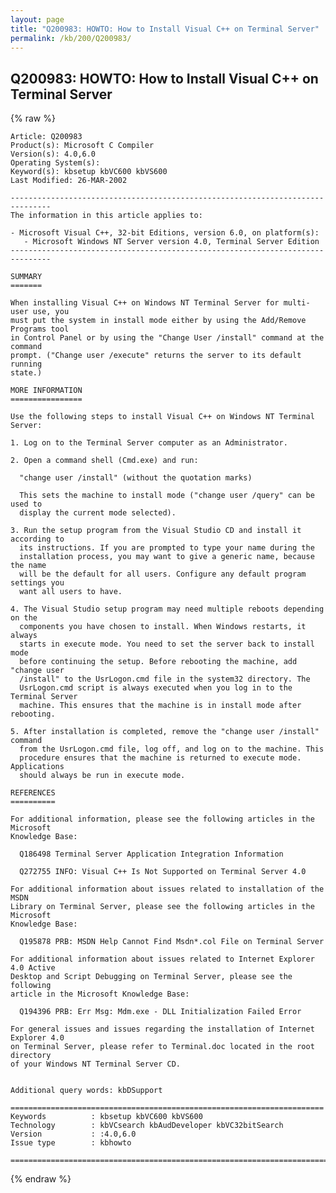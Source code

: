 ```yaml
---
layout: page
title: "Q200983: HOWTO: How to Install Visual C++ on Terminal Server"
permalink: /kb/200/Q200983/
---
```


## Q200983: HOWTO: How to Install Visual C++ on Terminal Server

{% raw %}

	Article: Q200983
	Product(s): Microsoft C Compiler
	Version(s): 4.0,6.0
	Operating System(s): 
	Keyword(s): kbsetup kbVC600 kbVS600
	Last Modified: 26-MAR-2002
	
	-------------------------------------------------------------------------------
	The information in this article applies to:
	
	- Microsoft Visual C++, 32-bit Editions, version 6.0, on platform(s):
	   - Microsoft Windows NT Server version 4.0, Terminal Server Edition 
	-------------------------------------------------------------------------------
	
	SUMMARY
	=======
	
	When installing Visual C++ on Windows NT Terminal Server for multi-user use, you
	must put the system in install mode either by using the Add/Remove Programs tool
	in Control Panel or by using the "Change User /install" command at the command
	prompt. ("Change user /execute" returns the server to its default running
	state.)
	
	MORE INFORMATION
	================
	
	Use the following steps to install Visual C++ on Windows NT Terminal Server:
	
	1. Log on to the Terminal Server computer as an Administrator.
	
	2. Open a command shell (Cmd.exe) and run:
	
	  "change user /install" (without the quotation marks)
	
	  This sets the machine to install mode ("change user /query" can be used to
	  display the current mode selected).
	
	3. Run the setup program from the Visual Studio CD and install it according to
	  its instructions. If you are prompted to type your name during the
	  installation process, you may want to give a generic name, because the name
	  will be the default for all users. Configure any default program settings you
	  want all users to have.
	
	4. The Visual Studio setup program may need multiple reboots depending on the
	  components you have chosen to install. When Windows restarts, it always
	  starts in execute mode. You need to set the server back to install mode
	  before continuing the setup. Before rebooting the machine, add "change user
	  /install" to the UsrLogon.cmd file in the system32 directory. The
	  UsrLogon.cmd script is always executed when you log in to the Terminal Server
	  machine. This ensures that the machine is in install mode after rebooting.
	
	5. After installation is completed, remove the "change user /install" command
	  from the UsrLogon.cmd file, log off, and log on to the machine. This
	  procedure ensures that the machine is returned to execute mode. Applications
	  should always be run in execute mode.
	
	REFERENCES
	==========
	
	For additional information, please see the following articles in the Microsoft
	Knowledge Base:
	
	  Q186498 Terminal Server Application Integration Information
	
	  Q272755 INFO: Visual C++ Is Not Supported on Terminal Server 4.0
	
	For additional information about issues related to installation of the MSDN
	Library on Terminal Server, please see the following articles in the Microsoft
	Knowledge Base:
	
	  Q195878 PRB: MSDN Help Cannot Find Msdn*.col File on Terminal Server
	
	For additional information about issues related to Internet Explorer 4.0 Active
	Desktop and Script Debugging on Terminal Server, please see the following
	article in the Microsoft Knowledge Base:
	
	  Q194396 PRB: Err Msg: Mdm.exe - DLL Initialization Failed Error
	
	For general issues and issues regarding the installation of Internet Explorer 4.0
	on Terminal Server, please refer to Terminal.doc located in the root directory
	of your Windows NT Terminal Server CD.
	
	
	Additional query words: kbDSupport
	
	======================================================================
	Keywords          : kbsetup kbVC600 kbVS600 
	Technology        : kbVCsearch kbAudDeveloper kbVC32bitSearch
	Version           : :4.0,6.0
	Issue type        : kbhowto
	
	=============================================================================
	

{% endraw %}
